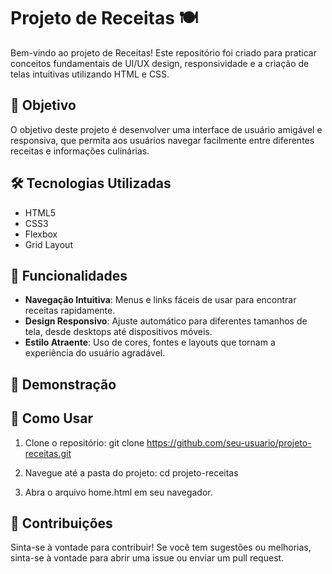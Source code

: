# Projeto de Receitas 🍽️

Bem-vindo ao projeto de Receitas! Este repositório foi criado para praticar conceitos fundamentais de UI/UX design, responsividade e a criação de telas intuitivas utilizando HTML e CSS.

## 🎯 Objetivo

O objetivo deste projeto é desenvolver uma interface de usuário amigável e responsiva, que permita aos usuários navegar facilmente entre diferentes receitas e informações culinárias.

## 🛠 Tecnologias Utilizadas

- HTML5
- CSS3
- Flexbox
- Grid Layout

## 🌟 Funcionalidades

- **Navegação Intuitiva**: Menus e links fáceis de usar para encontrar receitas rapidamente.
- **Design Responsivo**: Ajuste automático para diferentes tamanhos de tela, desde desktops até dispositivos móveis.
- **Estilo Atraente**: Uso de cores, fontes e layouts que tornam a experiência do usuário agradável.

## 📱 Demonstração



## 🚀 Como Usar

1. Clone o repositório:
   git clone https://github.com/seu-usuario/projeto-receitas.git

2. Navegue até a pasta do projeto:
cd projeto-receitas

3. Abra o arquivo home.html em seu navegador.



## 🤝 Contribuições
Sinta-se à vontade para contribuir! Se você tem sugestões ou melhorias, sinta-se à vontade para abrir uma issue ou enviar um pull request.
